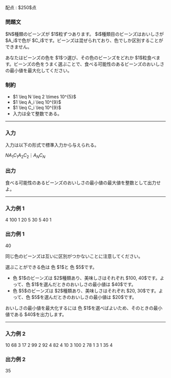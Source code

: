 
<div>

<span>

<span>

<p>
配点 : $250$点
</p>

<div>

<section>

### **問題文**

<p>
$N$種類のビーンズが $1$粒ずつあります。 $i$種類目のビーンズはおいしさが $A_i$で色が $C_i$です。ビーンズは混ぜられており、色でしか区別することができません。
</p>

<p>
あなたはビーンズの色を $1$つ選び、その色のビーンズをどれか $1$粒食べます。ビーンズの色をうまく選ぶことで、食べる可能性のあるビーンズのおいしさの最小値を最大化してください。
</p>

</section>

</div>

<div>

<section>

### **制約**

<ul>

<li>
$1 \leq N \leq 2 \times 10^{5}$
</li>

<li>
$1 \leq A_i \leq 10^{9}$
</li>

<li>
$1 \leq C_i \leq 10^{9}$
</li>

<li>
入力は全て整数である。
</li>

</ul>

</section>

</div>

---

<div>

<div>

<section>

### **入力**

<p>
入力は以下の形式で標準入力から与えられる。
</p>

<div>

$N$$A_1$$C_1$$A_2$$C_2$$\vdots$$A_N$$C_N$
</div>

</section>

</div>

<div>

<section>

### **出力**

<p>
食べる可能性のあるビーンズのおいしさの最小値の最大値を整数として出力せよ。
</p>

</section>

</div>

</div>

---

<div>

<section>

### **入力例 1**

<div>

4
100 1
20 5
30 5
40 1

</div>

</section>

</div>

<div>

<section>

### **出力例 1**

<div>

40

</div>

<p>
同じ色のビーンズは互いに区別がつかないことに注意してください。
</p>

<p>
選ぶことができる色は 色 $1$と 色 $5$です。

</p>

<ul>

<li>
色 $1$のビーンズは $2$種類あり、美味しさはそれぞれ $100, 40$です。よって、色 $1$を選んだときのおいしさの最小値は $40$です。
</li>

<li>
色 $5$のビーンズは $2$種類あり、美味しさはそれぞれ $20, 30$です。よって、色 $5$を選んだときのおいしさの最小値は $20$です。
</li>

</ul>

<p>

</p>

<p>
おいしさの最小値を最大化するには 色 $1$を選べばよいため、そのときの最小値である $40$を出力します。
</p>

</section>

</div>

---

<div>

<section>

### **入力例 2**

<div>

10
68 3
17 2
99 2
92 4
82 4
10 3
100 2
78 1
3 1
35 4

</div>

</section>

</div>

<div>

<section>

### **出力例 2**

<div>

35

</div>

</section>

</div>

</span>

</span>

</div>
